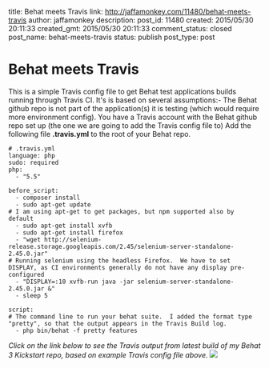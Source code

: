 title: Behat meets Travis
link: http://jaffamonkey.com/11480/behat-meets-travis
author: jaffamonkey
description: 
post_id: 11480
created: 2015/05/30 20:11:33
created_gmt: 2015/05/30 20:11:33
comment_status: closed
post_name: behat-meets-travis
status: publish
post_type: post

# Behat meets Travis

This is a simple Travis config file to get Behat test applications builds running through Travis CI. It's is based on several assumptions:- The Behat github repo is not part of the application(s) it is testing (which would require more environment config). You have a Travis account with the Behat github repo set up (the one we are going to add the Travis config file to)  Add the following file **.travis.yml** to the root of your Behat repo. 
    
    
    # .travis.yml
    language: php
    sudo: required
    php:
      - "5.5"
    
    before_script:
      - composer install
      - sudo apt-get update
    # I am using apt-get to get packages, but npm supported also by default
      - sudo apt-get install xvfb
      - sudo apt-get install firefox
      - "wget http://selenium-release.storage.googleapis.com/2.45/selenium-server-standalone-2.45.0.jar"
    # Running selenium using the headless Firefox.  We have to set DISPLAY, as CI environments generally do not have any display pre-configured 
      - "DISPLAY=:10 xvfb-run java -jar selenium-server-standalone-2.45.0.jar &"
      - sleep 5
    
    script:
    # The command line to run your behat suite.  I added the format type "pretty", so that the output appears in the Travis Build log.
      - php bin/behat -f pretty features
    

_Click on the link below to see the Travis output from latest build of my Behat 3 Kickstart repo, based on example Travis config file above._ ![](https://travis-ci.org/jaffamonkey/behat-3-kickstart.svg?branch=master)